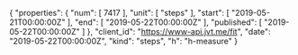 {
  "properties": {
    "num": [
      7417
    ],
    "unit": [
      "steps"
    ],
    "start": [
      "2019-05-21T00:00:00Z"
    ],
    "end": [
      "2019-05-22T00:00:00Z"
    ],
    "published": [
      "2019-05-22T00:00:00Z"
    ]
  },
  "client_id": "https://www-api.jvt.me/fit",
  "date": "2019-05-22T00:00:00Z",
  "kind": "steps",
  "h": "h-measure"
}
